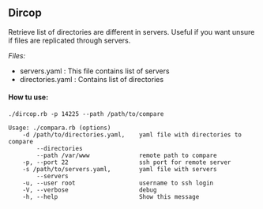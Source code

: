 ## Dircop

Retrieve list of directories are different in servers. Useful if you want unsure if files are replicated through servers.

*Files:*
- servers.yaml : This file contains list of servers
- directories.yaml : Contains list of directories

#### How tu use:

`./dircop.rb -p 14225 --path /path/to/compare`

```
Usage: ./compara.rb (options)
    -d /path/to/directories.yaml,    yaml file with directories to compare
        --directories
        --path /var/www              remote path to compare
    -p, --port 22                    ssh port for remote server
    -s /path/to/servers.yaml,        yaml file with servers
        --servers
    -u, --user root                  username to ssh login
    -V, --verbose                    debug
    -h, --help                       Show this message
```
